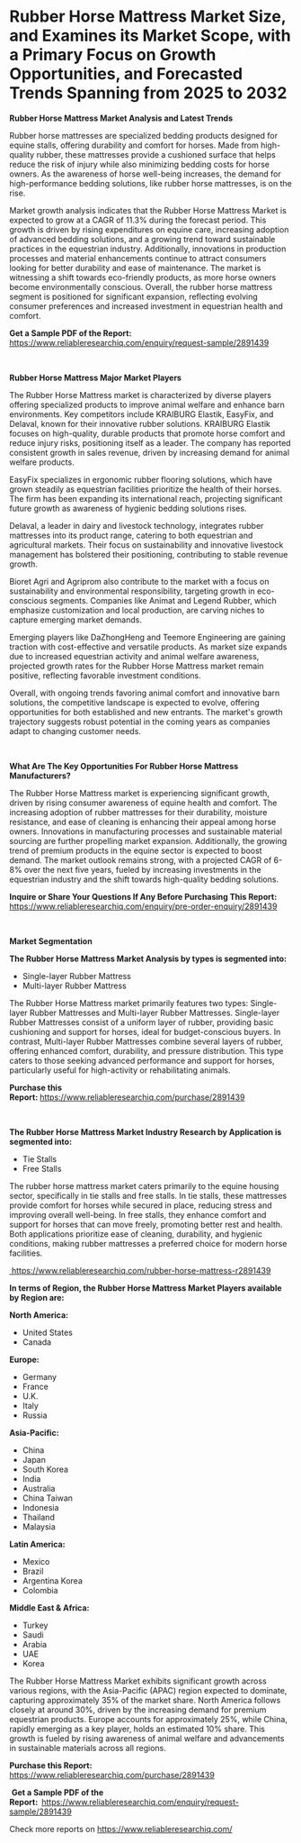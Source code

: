 <p><h1>Rubber Horse Mattress Market Size, and Examines its Market Scope, with a Primary Focus on Growth Opportunities, and Forecasted Trends Spanning from 2025 to 2032</h1></p><p><strong>Rubber Horse Mattress Market Analysis and Latest Trends</strong></p>
<p><p>Rubber horse mattresses are specialized bedding products designed for equine stalls, offering durability and comfort for horses. Made from high-quality rubber, these mattresses provide a cushioned surface that helps reduce the risk of injury while also minimizing bedding costs for horse owners. As the awareness of horse well-being increases, the demand for high-performance bedding solutions, like rubber horse mattresses, is on the rise.</p><p>Market growth analysis indicates that the Rubber Horse Mattress Market is expected to grow at a CAGR of 11.3% during the forecast period. This growth is driven by rising expenditures on equine care, increasing adoption of advanced bedding solutions, and a growing trend toward sustainable practices in the equestrian industry. Additionally, innovations in production processes and material enhancements continue to attract consumers looking for better durability and ease of maintenance. The market is witnessing a shift towards eco-friendly products, as more horse owners become environmentally conscious. Overall, the rubber horse mattress segment is positioned for significant expansion, reflecting evolving consumer preferences and increased investment in equestrian health and comfort.</p></p>
<p><strong>Get a Sample PDF of the Report:&nbsp;</strong> <a href="https://www.reliableresearchiq.com/enquiry/request-sample/2891439?utm_campaign=2758&utm_medium=2&utm_source=Github&utm_content=ia&utm_term=14032025&utm_id=rubber-horse-mattress">https://www.reliableresearchiq.com/enquiry/request-sample/2891439</a></p>
<p>&nbsp;</p>
<p><strong>Rubber Horse Mattress Major Market Players</strong></p>
<p><p>The Rubber Horse Mattress market is characterized by diverse players offering specialized products to improve animal welfare and enhance barn environments. Key competitors include KRAIBURG Elastik, EasyFix, and Delaval, known for their innovative rubber solutions. KRAIBURG Elastik focuses on high-quality, durable products that promote horse comfort and reduce injury risks, positioning itself as a leader. The company has reported consistent growth in sales revenue, driven by increasing demand for animal welfare products.</p><p>EasyFix specializes in ergonomic rubber flooring solutions, which have grown steadily as equestrian facilities prioritize the health of their horses. The firm has been expanding its international reach, projecting significant future growth as awareness of hygienic bedding solutions rises.</p><p>Delaval, a leader in dairy and livestock technology, integrates rubber mattresses into its product range, catering to both equestrian and agricultural markets. Their focus on sustainability and innovative livestock management has bolstered their positioning, contributing to stable revenue growth.</p><p>Bioret Agri and Agriprom also contribute to the market with a focus on sustainability and environmental responsibility, targeting growth in eco-conscious segments. Companies like Animat and Legend Rubber, which emphasize customization and local production, are carving niches to capture emerging market demands.</p><p>Emerging players like DaZhongHeng and Teemore Engineering are gaining traction with cost-effective and versatile products. As market size expands due to increased equestrian activity and animal welfare awareness, projected growth rates for the Rubber Horse Mattress market remain positive, reflecting favorable investment conditions.</p><p>Overall, with ongoing trends favoring animal comfort and innovative barn solutions, the competitive landscape is expected to evolve, offering opportunities for both established and new entrants. The market's growth trajectory suggests robust potential in the coming years as companies adapt to changing customer needs.</p></p>
<p>&nbsp;</p>
<p><strong>What Are The Key Opportunities For Rubber Horse Mattress Manufacturers?</strong></p>
<p><p>The Rubber Horse Mattress market is experiencing significant growth, driven by rising consumer awareness of equine health and comfort. The increasing adoption of rubber mattresses for their durability, moisture resistance, and ease of cleaning is enhancing their appeal among horse owners. Innovations in manufacturing processes and sustainable material sourcing are further propelling market expansion. Additionally, the growing trend of premium products in the equine sector is expected to boost demand. The market outlook remains strong, with a projected CAGR of 6-8% over the next five years, fueled by increasing investments in the equestrian industry and the shift towards high-quality bedding solutions.</p></p>
<p><strong>Inquire or Share Your Questions If Any Before Purchasing This Report:</strong> <a href="https://www.reliableresearchiq.com/enquiry/pre-order-enquiry/2891439?utm_campaign=2758&utm_medium=2&utm_source=Github&utm_content=ia&utm_term=14032025&utm_id=rubber-horse-mattress">https://www.reliableresearchiq.com/enquiry/pre-order-enquiry/2891439</a></p>
<p>&nbsp;</p>
<p><strong>Market Segmentation</strong></p>
<p><strong>The Rubber Horse Mattress Market Analysis by types is segmented into:</strong></p>
<p><ul><li>Single-layer Rubber Mattress</li><li>Multi-layer Rubber Mattress</li></ul></p>
<p><p>The Rubber Horse Mattress market primarily features two types: Single-layer Rubber Mattresses and Multi-layer Rubber Mattresses. Single-layer Rubber Mattresses consist of a uniform layer of rubber, providing basic cushioning and support for horses, ideal for budget-conscious buyers. In contrast, Multi-layer Rubber Mattresses combine several layers of rubber, offering enhanced comfort, durability, and pressure distribution. This type caters to those seeking advanced performance and support for horses, particularly useful for high-activity or rehabilitating animals.</p></p>
<p><strong>Purchase this Report:&nbsp;</strong><a href="https://www.reliableresearchiq.com/purchase/2891439?utm_campaign=2758&utm_medium=2&utm_source=Github&utm_content=ia&utm_term=14032025&utm_id=rubber-horse-mattress">https://www.reliableresearchiq.com/purchase/2891439</a></p>
<p>&nbsp;</p>
<p><strong>The Rubber Horse Mattress Market Industry Research by Application is segmented into:</strong></p>
<p><ul><li>Tie Stalls</li><li>Free Stalls</li></ul></p>
<p><p>The rubber horse mattress market caters primarily to the equine housing sector, specifically in tie stalls and free stalls. In tie stalls, these mattresses provide comfort for horses while secured in place, reducing stress and improving overall well-being. In free stalls, they enhance comfort and support for horses that can move freely, promoting better rest and health. Both applications prioritize ease of cleaning, durability, and hygienic conditions, making rubber mattresses a preferred choice for modern horse facilities.</p></p>
<p><a href="https://www.reliableresearchiq.com/rubber-horse-mattress-r2891439?utm_campaign=2758&utm_medium=2&utm_source=Github&utm_content=ia&utm_term=14032025&utm_id=rubber-horse-mattress">&nbsp;https://www.reliableresearchiq.com/rubber-horse-mattress-r2891439</a></p>
<p><strong>In terms of Region, the Rubber Horse Mattress Market Players available by Region are:</strong></p>
<p>
    <p> <strong> North America: </strong>
        <ul>
            <li>United States</li>
            <li>Canada</li>
        </ul>
        </p> 
    <p> <strong> Europe: </strong>
        <ul>
            <li>Germany</li>
            <li>France</li>
            <li>U.K.</li>
            <li>Italy</li>
            <li>Russia</li>
        </ul>
        </p> 
    <p> <strong> Asia-Pacific: </strong>
        <ul>
            <li>China</li>
            <li>Japan</li>
            <li>South Korea</li>
            <li>India</li>
            <li>Australia</li>
            <li>China Taiwan</li>
            <li>Indonesia</li>
            <li>Thailand</li>
            <li>Malaysia</li>
        </ul>
        </p> 
    <p> <strong> Latin America: </strong>
        <ul>
            <li>Mexico</li>
            <li>Brazil</li>
            <li>Argentina Korea</li>
            <li>Colombia</li>
        </ul>
        </p> 
    <p> <strong> Middle East & Africa: </strong>
        <ul>
            <li>Turkey</li>
            <li>Saudi</li>
            <li>Arabia</li>
            <li>UAE</li>
            <li>Korea</li>
        </ul>
    </p>
    </p>
<p><p>The Rubber Horse Mattress Market exhibits significant growth across various regions, with the Asia-Pacific (APAC) region expected to dominate, capturing approximately 35% of the market share. North America follows closely at around 30%, driven by the increasing demand for premium equestrian products. Europe accounts for approximately 25%, while China, rapidly emerging as a key player, holds an estimated 10% share. This growth is fueled by rising awareness of animal welfare and advancements in sustainable materials across all regions.</p></p>
<p><strong>Purchase this Report: </strong><a href="https://www.reliableresearchiq.com/purchase/2891439?utm_campaign=2758&utm_medium=2&utm_source=Github&utm_content=ia&utm_term=14032025&utm_id=rubber-horse-mattress">https://www.reliableresearchiq.com/purchase/2891439</a></p>
<p>&nbsp;<strong>Get a Sample PDF of the Report:&nbsp;&nbsp;</strong><a href="https://www.reliableresearchiq.com/enquiry/request-sample/2891439?utm_campaign=2758&utm_medium=2&utm_source=Github&utm_content=ia&utm_term=14032025&utm_id=rubber-horse-mattress">https://www.reliableresearchiq.com/enquiry/request-sample/2891439</a></p>
<p><strong></strong></p>
<p>Check more reports on <a href="https://www.reliableresearchiq.com/?utm_campaign=2758&utm_medium=2&utm_source=Github&utm_content=ia&utm_term=14032025&utm_id=rubber-horse-mattress">https://www.reliableresearchiq.com/</a></p>